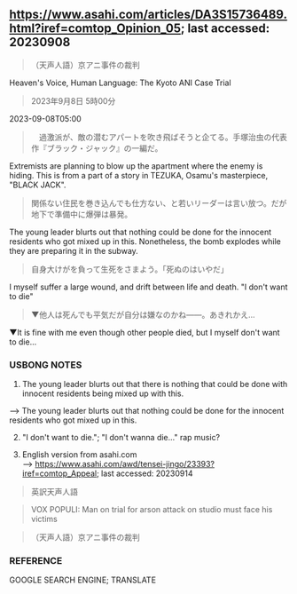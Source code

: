 ## https://www.asahi.com/articles/DA3S15736489.html?iref=comtop_Opinion_05; last accessed: 20230908

> （天声人語）京アニ事件の裁判

Heaven's Voice, Human Language: The Kyoto ANI Case Trial

> 2023年9月8日 5時00分

2023-09-08T05:00

>　過激派が、敵の潜むアパートを吹き飛ばそうと企てる。手塚治虫の代表作『ブラック・ジャック』の一編だ。

Extremists are planning to blow up the apartment where the enemy is hiding. This is from a part of a story in TEZUKA, Osamu's masterpiece, "BLACK JACK".

> 関係ない住民を巻き込んでも仕方ない、と若いリーダーは言い放つ。だが地下で準備中に爆弾は暴発。

The young leader blurts out that nothing  could be done for the innocent residents who got mixed up in this. Nonetheless, the bomb explodes while they are preparing it in the subway.

> 自身大けがを負って生死をさまよう。「死ぬのはいやだ」

I myself suffer a large wound, and drift between life and death. "I don't want to die"

> ▼他人は死んでも平気だが自分は嫌なのかね――。あきれかえ…

▼It is fine with me even though other people died, but I myself don't want to die...

### USBONG NOTES

1) The young leader blurts out that there is nothing that could be done with innocent residents being mixed up with this. 

--> The young leader blurts out that nothing  could be done for the innocent residents who got mixed up in this.

2) "I don't want to die."; "I don't wanna die..." rap music?

3) English version from asahi.com<br/>
--> https://www.asahi.com/awd/tensei-jingo/23393?iref=comtop_Appeal; last accessed: 20230914

> 英訳天声人語

> VOX POPULI: Man on trial for arson attack on studio must face his victims

> （天声人語）京アニ事件の裁判


### REFERENCE

GOOGLE SEARCH ENGINE; TRANSLATE
